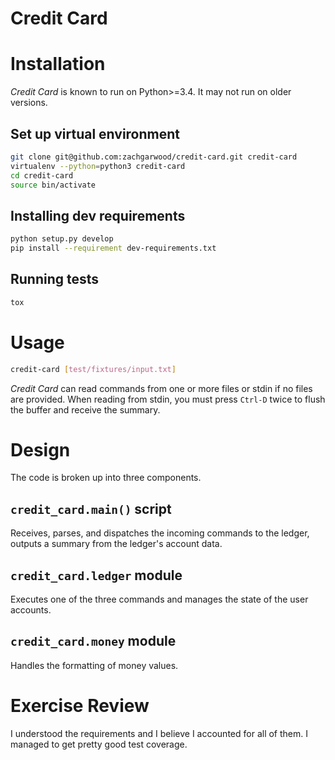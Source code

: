 Credit Card
===============
# Installation
*Credit Card* is known to run on Python>=3.4. It may not run on older versions.

## Set up virtual environment
```bash
git clone git@github.com:zachgarwood/credit-card.git credit-card
virtualenv --python=python3 credit-card
cd credit-card 
source bin/activate
```

## Installing dev requirements
```bash
python setup.py develop
pip install --requirement dev-requirements.txt
```

## Running tests
```bash
tox
```

# Usage
```bash
credit-card [test/fixtures/input.txt] 
```

*Credit Card* can read commands from one or more files or stdin if no files are
provided. When reading from stdin, you must press `Ctrl-D` twice to flush the
buffer and receive the summary.

# Design
The code is broken up into three components.

## `credit_card.main()` script
Receives, parses, and dispatches the incoming commands to the ledger, outputs
a summary from the ledger's account data.

## `credit_card.ledger` module
Executes one of the three commands and manages the state of the user accounts. 

## `credit_card.money` module
Handles the formatting of money values.

# Exercise Review
I understood the requirements and I believe I accounted for all of them. I
managed to get pretty good test coverage.
